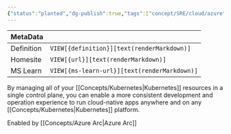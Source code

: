 ```yaml
---
{"status":"planted","dg-publish":true,"tags":["concept/SRE/cloud/azure"],"creation_date":"2024-05-03 23:44","definition":"Azure Arc-enabled Kubernetes allows you to attach Kubernetes clusters running anywhere so that you can manage and configure them in Azure.","ms-learn-url":"https://learn.microsoft.com/en-us/azure/azure-arc/kubernetes/overview","url":"undefined","permalink":"/concepts/azure-arc-enabled-kubernetes/","dgPassFrontmatter":true}
---
```


| MetaData   |                                              |
| ---------- | -------------------------------------------- |
| Definition | `VIEW[{definition}][text(renderMarkdown)]`   |
| Homesite   | `VIEW[{url}][text(renderMarkdown)]`          |
| MS Learn   | `VIEW[{ms-learn-url}][text(renderMarkdown)]` |

By managing all of your [[Concepts/Kubernetes\|Kubernetes]] resources in a single control plane, you can enable a more consistent development and operation experience to run cloud-native apps anywhere and on any [[Concepts/Kubernetes\|Kubernetes]] platform.

Enabled by [[Concepts/Azure Arc\|Azure Arc]]
